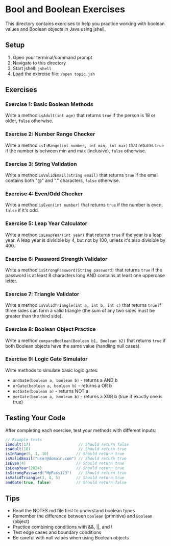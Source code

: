 # Bool and Boolean Exercises

This directory contains exercises to help you practice working with boolean values and Boolean objects in Java using jshell.

## Setup
1. Open your terminal/command prompt
2. Navigate to this directory
3. Start jshell: `jshell`
4. Load the exercise file: `/open topic.jsh`

## Exercises

### Exercise 1: Basic Boolean Methods
Write a method `isAdult(int age)` that returns `true` if the person is 18 or older, `false` otherwise.

### Exercise 2: Number Range Checker
Write a method `isInRange(int number, int min, int max)` that returns `true` if the number is between min and max (inclusive), `false` otherwise.

### Exercise 3: String Validation
Write a method `isValidEmail(String email)` that returns `true` if the email contains both "@" and "." characters, `false` otherwise.

### Exercise 4: Even/Odd Checker
Write a method `isEven(int number)` that returns `true` if the number is even, `false` if it's odd.

### Exercise 5: Leap Year Calculator
Write a method `isLeapYear(int year)` that returns `true` if the year is a leap year. A leap year is divisible by 4, but not by 100, unless it's also divisible by 400.

### Exercise 6: Password Strength Validator
Write a method `isStrongPassword(String password)` that returns `true` if the password is at least 8 characters long AND contains at least one uppercase letter.

### Exercise 7: Triangle Validator
Write a method `isValidTriangle(int a, int b, int c)` that returns `true` if three sides can form a valid triangle (the sum of any two sides must be greater than the third side).

### Exercise 8: Boolean Object Practice
Write a method `compareBoolean(Boolean b1, Boolean b2)` that returns `true` if both Boolean objects have the same value (handling null cases).

### Exercise 9: Logic Gate Simulator
Write methods to simulate basic logic gates:
- `andGate(boolean a, boolean b)` - returns a AND b
- `orGate(boolean a, boolean b)` - returns a OR b
- `notGate(boolean a)` - returns NOT a
- `xorGate(boolean a, boolean b)` - returns a XOR b (true if exactly one is true)

## Testing Your Code
After completing each exercise, test your methods with different inputs:

```java
// Example tests
isAdult(17)                     // Should return false
isAdult(18)                     // Should return true
isInRange(5, 1, 10)            // Should return true
isValidEmail("user@domain.com") // Should return true
isEven(4)                      // Should return true
isLeapYear(2024)               // Should return true
isStrongPassword("MyPass123")   // Should return true
isValidTriangle(3, 4, 5)       // Should return true
andGate(true, false)           // Should return false
```

## Tips
- Read the NOTES.md file first to understand boolean types
- Remember the difference between `boolean` (primitive) and `Boolean` (object)
- Practice combining conditions with &&, ||, and !
- Test edge cases and boundary conditions
- Be careful with null values when using Boolean objects
